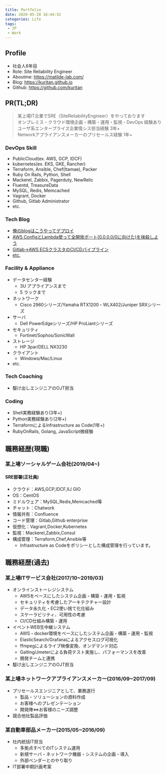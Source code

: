 ```yaml
---
title: Portfolio
date: 2020-05-20 16:44:52
categories: Life
tags:  
 - JP
 - Work
---
```

## Profile
- 社会人6年目
- Role: Site Reliability Engineer
- Aboutme: https://matilde-lab.com/
- Blog: https://kuritan.github.io
- Github: https://github.com/kuritan
<!--more-->

## PR(TL;DR)
>某上場IT企業でSRE（SiteReliabilityEngineer）をやっております  
>オンプレミス・クラウド環境企画・構築・運用・監視・DevOps 経験あり  
>ユーザ系エンタープライズ企業情シス担当経験 3年+  
>Networkアプライアンスメーカーのプリセールス経験 1年+

### DevOps Skill
- PublicCloud(ex. AWS, GCP, IDCF)
- kubernetes(ex. EKS, GKE, Rancher)
- Terraform, Ansible, Chef(Itamae), Packer
- Ruby On Rails, Python, Shell
- Mackerel, Zabbix, Pagerduty, NewRelic
- Fluentd, TreasureData
- MySQL, Redis, Memcached
- Vagrant, Docker
- Github, Gitlab Administrator
- etc.

### Tech Blog
- [俺のblogはこうやってデプロイ](https://kuritan.github.io/%E4%BF%BA%E3%81%AEblog%E3%81%AF%E3%81%93%E3%81%86%E3%82%84%E3%81%A3%E3%81%A6%E3%83%87%E3%83%97%E3%83%AD%E3%82%A4/)
- [AWS ConfigとLambda使って全開放ポート(0.0.0.0/0に向けた)を抹殺しよう](https://kuritan.github.io/AWS-Config%E3%81%A8Lambda%E4%BD%BF%E3%81%A3%E3%81%A6%E5%85%A8%E9%96%8B%E6%94%BE%E3%83%9D%E3%83%BC%E3%83%88-0-0-0-0-0-%E3%82%92%E6%8A%B9%E6%AE%BA%E3%81%97%E3%82%88%E3%81%86/)
- [Gitlab→AWS ECSクラスタのCI/CDパイプライン](https://kuritan.github.io/gitlab-ecs-ci-cd/)
- [etc.](https://kuritan.github.io/)

### Facility & Appliance
- データセンター経験
  - 3U アプライアンスまで
  - 5 ラックまで
- ネットワーク
  - Cisco 2960シリーズ/Yamaha RTX1200・WLX402/Juniper SRXシリーズ
- サーバ
  - Dell PowerEdgeシリーズ/HP ProLiantシリーズ
- セキュリティ
  - Fortinet/Sophos/SonicWall
- ストレージ
  - HP 3par/DELL NX3230
- クライアント
  - Windows/Mac/Linux
- etc.

### Tech Coaching
- 駆け出しエンジニアのOJT担当

### Coding
- Shell実務経験あり(3年+)
- Python実務経験あり(2年+)
- TerraformによるInfrastructure as Code(1年+)
- RubyOnRails, Golang, JavaScript微経験

## 職務経歴(現職)
### 某上場ソーシャルゲーム会社(2019/04~)
#### SRE部署(正社員)
- クラウド：AWS,GCP,IDCF,IIJ GIO
- OS：CentOS
- ミドルウェア：MySQL,Redis,Memcached等
- チャット：Chatwork
- 情報共有：Confluence
- コード管理：Gitlab,Github enterprise
- 仮想化：Vagrant,Docker,Kubernetes
- 監視：Mackerel,Zabbix,Consul
- 構成管理：Terraform,Chef,Ansible等
  - Infrastructure as Codeをポリシーとした構成管理を行っています。

## 職務経歴(過去)
### 某上場ITサービス会社(2017/10~2019/03)
- オンラインストーレジシステム
  - AWSをベースにしたシステム企画・構築・運用・監視
  - セキュリティを考慮したアーキテクチャー設計
  - データ永久化・EC2使い捨て化仕組み
  - スケーラビリティ、可用性の考慮
  - CI/CD仕組み構築・運用
- イベントWEB生中継システム
  - AWS・docker環境をベースにしたシステム企画・構築・運用・監視
  - ElasticSearch/Grafanaによるアクセスログ可視化
  - ffmpegによるライブ映像変換、オンデマンド対応
  - Galting/Jmeterによる負荷テスト実施し、パフォーマンスを改善
  - 開発チームと連携
- 駆け出しエンジニアのOJT担当

### 某上場ネットワークアプライアンスメーカー(2016/09~2017/09)
- プリセールスエンジニアとして、業務遂行
  - 製品・ソリューションの資料作成
  - お客様へのプレゼンテーション
  - 開発陣⇔お客様のニーズ調整
- 競合他社製品評価

### 某自動車部品メーカー(2015/05~2016/09)
- 社内統括IT担当
  - 多拠点すべてのITシステム運用
  - 新規サーバ・ネットワーク機器・システムの企画・導入
  - 外部ベンダーとのやり取り
- IT部署中期計画考案